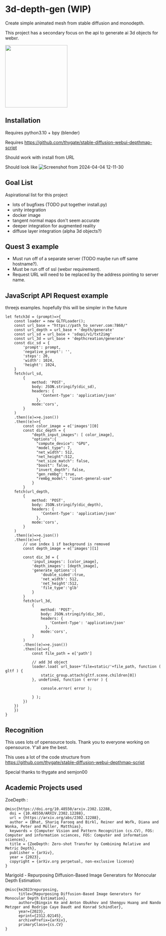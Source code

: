 # 3d-depth-gen (WIP)
Create simple animated mesh from stable diffusion and monodepth.

This project has a secondary focus on the api to generate ai 3d objects for webxr.

<img src="https://github.com/graemeniedermayer/3d-depth-gen/assets/38518120/62caf497-c64e-4923-abb8-2bcba1c9f955" data-canonical-src="https://github.com/graemeniedermayer/3d-depth-gen/assets/38518120/62caf497-c64e-4923-abb8-2bcba1c9f955" width="200" height="200" />

## Installation
Requires python3.10 + bpy (blender)

Requires https://github.com/thygate/stable-diffusion-webui-depthmap-script

Should work with install from URL 

Should look like
![Screenshot from 2024-04-04 12-11-30](https://github.com/graemeniedermayer/3d-depth-gen/assets/38518120/22bb9093-0b90-45dd-bd9e-e310b268c9b9)

## Goal List
Aspirational list for this project
- lots of bugfixes (TODO put together install.py)
- unity integration
- docker image
- tangent normal maps don't seem accurate
- deeper integration for augmented reality
- diffuse layer integration (alpha 3d objects?)

## Quest 3 example
- Must run off of a separate server (TODO maybe run off same hostname?).
- Must be run off of ssl (webxr requirement).
- Request URL will need to be replaced by the address pointing to server name.

## JavaScript API Request example
threejs examples. hopefully this will be simpler in the future
```
let fetch3d = (prompt)=>{
    const loader = new GLTFLoader();
    const url_base = "https://path_to_server.com:7860/"
    const url_depth = url_base + 'depth/generate'
    const url_sd = url_base + 'sdapi/v1/txt2img'
    const url_3d = url_base + 'depthcreation/generate'
    const dic_sd = {
        'prompt': prompt,
        'negative_prompt': '',
        'steps': 20,
        'width': 1024,
        'height': 1024, 
    }
    fetch(url_sd,
        {
            method: 'POST',
            body: JSON.stringify(dic_sd), 
            headers: {
                'Content-Type': 'application/json'
              },
            mode:'cors',  
        }
    )
    .then((e)=>e.json())
    .then((e)=>{
        const color_image = e['images'][0]
        const dic_depth = {
            "depth_input_images": [ color_image],
            "options":{
              "compute_device": "GPU",
              "model_type": 7,
              "net_width": 512,
              "net_height":512,
              "net_size_match": false,
              "boost": false,
              "invert_depth": false,
              "gen_rembg": true,
              "rembg_model": "isnet-general-use"
            }
        }
    fetch(url_depth,
        {
            method: 'POST',
            body: JSON.stringify(dic_depth), 
            headers: {
                'Content-Type': 'application/json'
              },
            mode:'cors',  
        }
    )
    .then((e)=>e.json())
    .then((e)=>{
        // use index 1 if background is removed
        const depth_image = e['images'][1]

        const dic_3d = {
            'input_images': [color_image],
            'depth_images': [depth_image],
            'generate_options':{
                'double_sided':true,
                'net_width': 512,
                'net_height':512,
                'file_type':'glb'
            }
        }
        fetch(url_3d,
            {
                method: 'POST',
                body: JSON.stringify(dic_3d), 
                headers: {
                    'Content-Type': 'application/json'
                  },
                mode:'cors',  
            }
        )
        .then((e)=>e.json())
        .then((e)=>{
            const file_path = e['path']

            // add 3d object
            loader.load( url_base+'file=static/'+file_path, function ( gltf ) {
                static_group.attach(gltf.scene.children[0])
            }, undefined, function ( error ) {
            
                console.error( error );
            
            } );
        })
    })
    })
}
```

## Recognition
This uses lots of opensource tools. Thank you to everyone working on opensource. Y'all are the best.

This uses a lot of the code structure from https://github.com/thygate/stable-diffusion-webui-depthmap-script

Special thanks to thygate and semjon00

## Academic Projects used

ZoeDepth :

```
@misc{https://doi.org/10.48550/arxiv.2302.12288,
  doi = {10.48550/ARXIV.2302.12288},
  url = {https://arxiv.org/abs/2302.12288},
  author = {Bhat, Shariq Farooq and Birkl, Reiner and Wofk, Diana and Wonka, Peter and Müller, Matthias},
  keywords = {Computer Vision and Pattern Recognition (cs.CV), FOS: Computer and information sciences, FOS: Computer and information sciences},
  title = {ZoeDepth: Zero-shot Transfer by Combining Relative and Metric Depth},
  publisher = {arXiv},
  year = {2023},
  copyright = {arXiv.org perpetual, non-exclusive license}
}
```

Marigold - Repurposing Diffusion-Based Image Generators for Monocular Depth Estimation:

```
@misc{ke2023repurposing,
      title={Repurposing Diffusion-Based Image Generators for Monocular Depth Estimation}, 
      author={Bingxin Ke and Anton Obukhov and Shengyu Huang and Nando Metzger and Rodrigo Caye Daudt and Konrad Schindler},
      year={2023},
      eprint={2312.02145},
      archivePrefix={arXiv},
      primaryClass={cs.CV}
}
```
